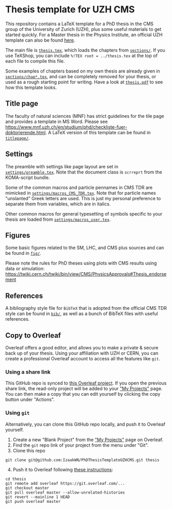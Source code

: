 # Thesis template for UZH CMS

This repository contains a LaTeX template for a PhD thesis in the CMS group of the University of Zurich (UZH),
plus some useful materials to get started quickly.
For a Master thesis in the Physics Institute, an official UZH template can also be found
[here](https://www.physik.uzh.ch/en/study/Counselling-and-forms/formulare.htm).

The main file is [`thesis.tex`](thesis.tex), which loads the chapters from [`sections/`](sections/).
If you use TeXShop, you can include `%!TEX root = ../thesis.tex` at the top of each file to compile this file.

Some examples of chapters based on my own thesis are already given in [`sections/chap*.tex`](sections),
and can be completely removed for your thesis, or used as a rough starting point for writing.
Have a look at [`thesis.pdf`](thesis.pdf) to see how this template looks.

## Title page
The faculty of natural sciences (MNF) has strict guidelines for the tile page and provides a template in MS Word.
Please see https://www.mnf.uzh.ch/en/studium/phd/checkliste-fuer-doktorierende.html.
A LaTeX version of this template can be found in [`titlepage/`](titlepage).

## Settings
The preamble with settings like page layout are set in [`settings/preamble.tex`](settings/preamble.tex).
Note that the document class is `scrreprt` from the KOMA-script bundle.

Some of the common macros and particle pennames in CMS TDR are mimicked in
[`settings/macros_CMS_TDR.tex`](settings/macros_CMS_TDR.tex).
Note that for particle names "unslanted" Greek letters are used.
This is just my personal preference to separate them from variables, which are in italics.

Other common macros for general typesetting of symbols specific to your thesis
are loaded from [`settings/macros_user.tex`](settings/macros_user.tex).

## Figures
Some basic figures related to the SM, LHC, and CMS plus sources and can be found in [`fig/`](fig).

Please note the rules for PhD theses using plots with CMS results using data or simulation:
https://twiki.cern.ch/twiki/bin/view/CMS/PhysicsApprovals#Thesis_endorsement

## References
A bibliography style file for `BibTeX` that is adopted from the official CMS TDR style can be found in [`bib/`](bib),
as well as a bunch of BibTeX files with useful references.

## Copy to Overleaf
Overleaf offers a good editor, and allows you to make a private & secure back up of your thesis.
Using your affiliation with UZH or CERN, you can create a professional Overleaf account
to access all the features like `git`.

### Using a share link
This GitHub repo is synced to [this Overleaf project](https://www.overleaf.com/read/mspvhdpynsjb).
If you open the previous share link, the read-only project will be added to your
["My Projects"](https://www.overleaf.com/project) page.
You can then make a copy that you can edit yourself by clicking the copy button under "Actions".

### Using `git`
Alternatively, you can clone this GitHub repo locally, and push it to Overleaf yourself.
1. Create a new "Blank Project" from the ["My Projects"](https://www.overleaf.com/project) page
on Overleaf.
2. Find the `git` repo link of your project from the menu under "Git".
3. Clone this repo
```
git clone git@github.com:IzaakWN/PhDThesisTemplateUZHCMS.git thesis
```
4. Push it to Overleaf following
[these instructions](https://www.overleaf.com/learn/how-to/Using_Git_and_GitHub):
```
cd thesis
git remote add overleaf https://git.overleaf.com/...
git checkout master
git pull overleaf master --allow-unrelated-histories
git revert --mainline 1 HEAD
git push overleaf master
```
